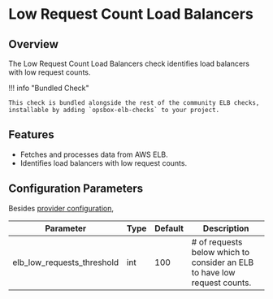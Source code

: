 
# Low Request Count Load Balancers

## Overview

The Low Request Count Load Balancers check identifies load balancers with low request counts.

!!! info "Bundled Check"

    This check is bundled alongside the rest of the community ELB checks, installable by adding `opsbox-elb-checks` to your project.

## Features

- Fetches and processes data from AWS ELB.
- Identifies load balancers with low request counts.

## Configuration Parameters
Besides [provider configuration](./elb_provider/elb_provider.md#fields),

| Parameter                  | Type  | Default | Description                                                                 |
|----------------------------|-------|---------|-----------------------------------------------------------------------------|
| elb_low_requests_threshold | int   | 100     | # of requests below which to consider an ELB to have low request counts.    |

